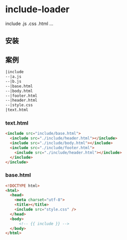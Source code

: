 # include-loader
include .js .css .html ...

## 安装


## 案例
```html
|include
--|a.js
--|b.js
--|base.html
--|body.html
--|footer.html
--|header.html
--|style.css
|text.html
```

### text.html
```html
<include src="include/base.html">
  <include src="./include/header.html"></include>
  <include src="./include/body.html"></include>
  <include src="./include/footer.html">
    <include src="./include/header.html"></include>
  </include>
</include>
```

### base.html
```html
<!DOCTYPE html>
<html>
  <head>
    <meta charset="utf-8">
    <title></title>
    <include src="style.css" />
  </head>
  <body>
      <!-- {{ include }} -->
  </body>
</html>
```
